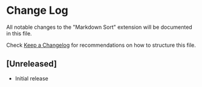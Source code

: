 # Change Log

All notable changes to the "Markdown Sort" extension will be documented in this file.

Check [Keep a Changelog](http://keepachangelog.com/) for recommendations on how to structure this file.

## [Unreleased]

- Initial release